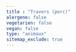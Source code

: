 ```yaml
---
title : "Travers (porc)"
alergene: false
vegetarien: false
vegan: false
type: "animaux"
sitemap_exclude: true
--- 
```

